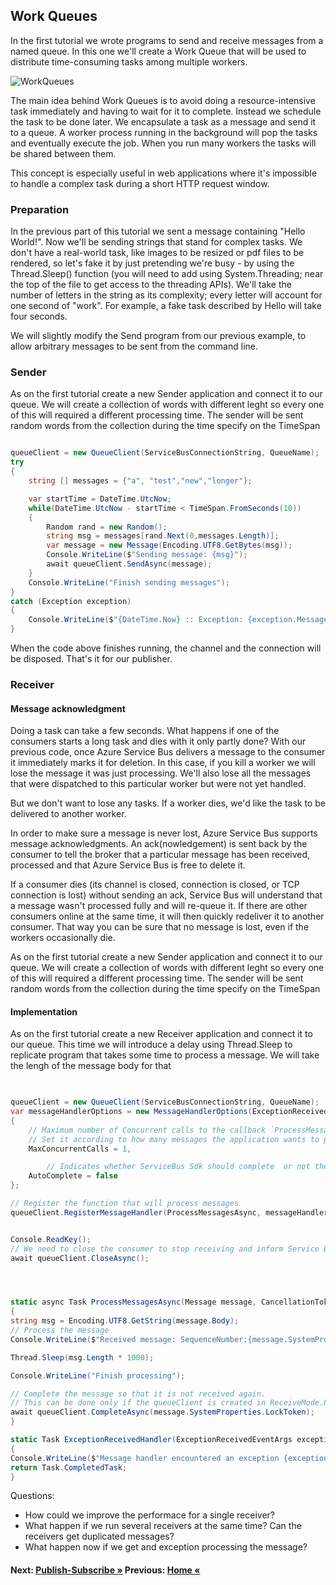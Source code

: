 ## Work Queues

In the first tutorial we wrote programs to send and receive messages from a named queue. In this one we'll create a Work Queue that will be used to distribute time-consuming tasks among multiple workers.

![WorkQueues](/images/workingqueues.png)

The main idea behind Work Queues is to avoid doing a resource-intensive task immediately and having to wait for it to complete. Instead we schedule the task to be done later. We encapsulate a task as a message and send it to a queue. A worker process running in the background will pop the tasks and eventually execute the job. When you run many workers the tasks will be shared between them.

This concept is especially useful in web applications where it's impossible to handle a complex task during a short HTTP request window.

### Preparation

In the previous part of this tutorial we sent a message containing "Hello World!". Now we'll be sending strings that stand for complex tasks. We don't have a real-world task, like images to be resized or pdf files to be rendered, so let's fake it by just pretending we're busy - by using the Thread.Sleep() function (you will need to add using System.Threading; near the top of the file to get access to the threading APIs). We'll take the number of letters in the string as its complexity; every letter will account for one second of "work". For example, a fake task described by Hello will take four seconds.

We will slightly modify the Send program from our previous example, to allow arbitrary messages to be sent from the command line. 

### Sender

As on the first tutorial create a new Sender application and connect it to our queue.
We will create a collection of words with different leght so every one of this will required a different processing time.
The sender will be sent random words from the collection during the time specify on the TimeSpan


```cs

queueClient = new QueueClient(ServiceBusConnectionString, QueueName);        
try
{
    string [] messages = {"a", "test","new","longer"};

    var startTime = DateTime.UtcNow;
    while(DateTime.UtcNow - startTime < TimeSpan.FromSeconds(10))
    {
        Random rand = new Random();                  
        string msg = messages[rand.Next(0,messages.Length)];  
        var message = new Message(Encoding.UTF8.GetBytes(msg));
        Console.WriteLine($"Sending message: {msg}");
        await queueClient.SendAsync(message);
    } 
    Console.WriteLine("Finish sending messages");               
}
catch (Exception exception)
{
    Console.WriteLine($"{DateTime.Now} :: Exception: {exception.Message}");
}   

```

When the code above finishes running, the channel and the connection will be disposed. That's it for our publisher.


### Receiver

#### Message acknowledgment

Doing a task can take a few seconds. What happens if one of the consumers starts a long task and dies with it only partly done? With our previous code, once Azure Service Bus delivers a message to the consumer it immediately marks it for deletion. In this case, if you kill a worker we will lose the message it was just processing. We'll also lose all the messages that were dispatched to this particular worker but were not yet handled.

But we don't want to lose any tasks. If a worker dies, we'd like the task to be delivered to another worker.

In order to make sure a message is never lost, Azure Service Bus supports message acknowledgments. An ack(nowledgement) is sent back by the consumer to tell the broker that a particular message has been received, processed and that Azure Service Bus is free to delete it.

If a consumer dies (its channel is closed, connection is closed, or TCP connection is lost) without sending an ack, Service Bus will understand that a message wasn't processed fully and will re-queue it. If there are other consumers online at the same time, it will then quickly redeliver it to another consumer. That way you can be sure that no message is lost, even if the workers occasionally die.

As on the first tutorial create a new Sender application and connect it to our queue.
We will create a collection of words with different leght so every one of this will required a different processing time.
The sender will be sent random words from the collection during the time specify on the TimeSpan

#### Implementation

As on the first tutorial create a new Receiver application and connect it to our queue.
This time we will introduce a delay using Thread.Sleep to replicate program that takes some time to process a message. We will take the lengh of the message body for that

```cs

       
queueClient = new QueueClient(ServiceBusConnectionString, QueueName);  
var messageHandlerOptions = new MessageHandlerOptions(ExceptionReceivedHandler)
{
    // Maximum number of Concurrent calls to the callback `ProcessMessagesAsync`, set to 1 for simplicity.
    // Set it according to how many messages the application wants to process in parallel.
    MaxConcurrentCalls = 1,

        // Indicates whether ServiceBus Sdk should complete  or not the message when message is received.  
    AutoComplete = false
};

// Register the function that will process messages
queueClient.RegisterMessageHandler(ProcessMessagesAsync, messageHandlerOptions);


Console.ReadKey();
// We need to close the consumer to stop receiving and inform Service Bus broker
await queueClient.CloseAsync();




static async Task ProcessMessagesAsync(Message message, CancellationToken token)
{
string msg = Encoding.UTF8.GetString(message.Body);
// Process the message
Console.WriteLine($"Received message: SequenceNumber:{message.SystemProperties.SequenceNumber} Body:{msg}");

Thread.Sleep(msg.Length * 1000);

Console.WriteLine("Finish processing");

// Complete the message so that it is not received again.
// This can be done only if the queueClient is created in ReceiveMode.PeekLock mode (which is default).
await queueClient.CompleteAsync(message.SystemProperties.LockToken);       
}

static Task ExceptionReceivedHandler(ExceptionReceivedEventArgs exceptionReceivedEventArgs)
{
Console.WriteLine($"Message handler encountered an exception {exceptionReceivedEventArgs.Exception}.");            
return Task.CompletedTask;
}
```

Questions:

- How could we improve the performace for a single receiver?
- What happen if we run several receivers at the same time? Can the receivers get duplicated messages?
- What happen now if we get and exception processing the message?

#### Next: [Publish-Subscribe  &raquo;](./PublishSubscribe.md) Previous: [Home &laquo;](./HelloWorld.md)